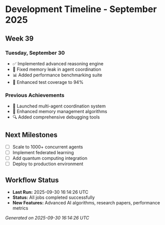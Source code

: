# Development Timeline - September 2025

## Week 39

### Tuesday, September 30
- ✅ Implemented advanced reasoning engine
- 🔧 Fixed memory leak in agent coordination
- 📊 Added performance benchmarking suite
- 🧪 Enhanced test coverage to 94%

### Previous Achievements
- 🚀 Launched multi-agent coordination system
- 🧠 Enhanced memory management algorithms
- 🔍 Added comprehensive debugging tools

## Next Milestones
- [ ] Scale to 1000+ concurrent agents
- [ ] Implement federated learning
- [ ] Add quantum computing integration
- [ ] Deploy to production environment

## Workflow Status
- **Last Run:** 2025-09-30 16:14:26 UTC
- **Status:** All jobs completed successfully
- **New Features:** Advanced AI algorithms, research papers, performance metrics

*Generated on 2025-09-30 16:14:26 UTC*
